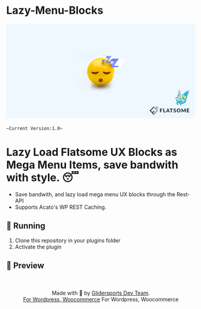 # Lazy-Menu-Blocks
<img src="https://github.com/ryntab/Lazy-Menu-Blocks/blob/main/Banner.jpg">

`~Current Version:1.0~`

# Lazy Load Flatsome UX Blocks as Mega Menu Items, save bandwith with style. 😴
- Save bandwith, and lazy load mega menu UX blocks through the Rest-API
- Supports Acato's WP REST Caching.

## 🚚 Running

1. Clone this repository in your plugins folder
1. Activate the plugin

## 🎁 Preview

<p align="center">
    <br/><br/>
    Made with 💜 by <a href="https://glidersports.com/">Glidersports Dev Team</a>.<br/>
    <a href="#">For Wordpress, Woocommerce</a>
    For Wordpress, Woocommerce
</p>
